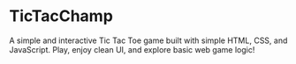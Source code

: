 # TicTacChamp
A simple and interactive Tic Tac Toe game built with simple HTML, CSS, and JavaScript. Play, enjoy clean UI, and explore basic web game logic!

